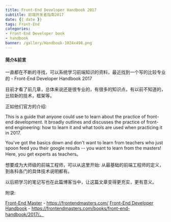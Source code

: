```yaml
---
title: Front-End Developer Handbook 2017
subtitle: 前端开发者指南2017
date: {{ date }}
tags: Front-End
categories:
- Front-End Developer book
- handbook
banner: /gallery/Handbook-1024x498.png
---
```



#### 简介&前言

一直都在不断的寻找，可以系统学习前端知识的资料，最近找到一个写的比较专业的 - Front-End Developer Handbook 2017

目前才看了前几章，总体来说还是很专业的，有很多的知识点，有以前不知道的，比较新的技术，框架等。

正如他们官方的介绍:

This is a guide that anyone could use to learn about the practice of front-end development. It broadly outlines and discusses the practice of front-end engineering: how to learn it and what tools are used when practicing it in 2017.

You've got the basics down and don't want to learn from teachers who just spoon feed you their google results -- you want to learn from the masters! Here, you get experts as teachers。

想要成为大师级的前端工程师，可以从这里开始:
从最基础的前端工程师的定义，到各科各门的具体技术说明都有。

<!--more-->

以后把学习的笔记写也在此篇博客当中，让这篇文章变得更充实，更有意义。



附录:

[Front-End Master](https://frontendmasters.com/) - https://frontendmasters.com/
[Front-End Developer Handbook](https://frontendmasters.com/books/front-end-handbook/2017/) - https://frontendmasters.com/books/front-end-handbook/2017/。
